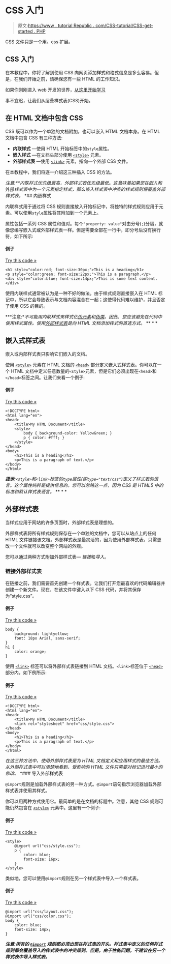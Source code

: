 # CSS 入门

> 原文:[https://www . tutorial Republic . com/CSS-tutorial/CSS-get-started . PHP](https://www.tutorialrepublic.com/css-tutorial/css-get-started.php)

CSS 文件只是一个用。css 扩展。

## CSS 入门

在本教程中，你将了解到使用 CSS 向网页添加样式和格式信息是多么容易。但是，在我们开始之前，请确保您有一些 HTML 的工作知识。

如果你刚刚进入 web 开发的世界，[从这里开始学习](/html-tutorial/)

事不宜迟，让我们从层叠样式表(CSS)开始。

## 在 HTML 文档中包含 CSS

CSS 既可以作为一个单独的文档附加，也可以嵌入 HTML 文档本身。在 HTML 文档中包含 CSS 有三种方法:

*   **内联样式** —使用 HTML 开始标签中的`style`属性。
*   **嵌入样式** —在文档头部分使用 [`<style>`](../html-reference/html-style-tag.php) 元素。
*   **外部样式表** —使用 [`<link>`](../html-reference/html-link-tag.php) 元素，指向一个外部 CSS 文件。

在本教程中，我们将逐一介绍这三种插入 CSS 的方法。

 ***注意:**内联样式优先级最高，外部样式表优先级最低。这意味着如果您在*嵌入*和*外部*样式表中为一个元素指定样式，那么嵌入样式表中冲突的样式规则将覆盖外部样式表。*  *## 内嵌样式

内联样式用于通过将 CSS 规则直接放入开始标记中，将独特的样式规则应用于元素。可以使用`style`属性将其附加到一个元素上。

属性包括一系列 CSS 属性和值对。每个`"property: value"`对由分号(`;`)分隔，就像您编写嵌入式或外部样式表一样。但是需要全部在一行中，即分号后没有换行符，如下所示:

#### 例子

[Try this code »](../codelab.php?topic=css&file=inline-styles "Try this code using online Editor")

```
<h1 style="color:red; font-size:30px;">This is a heading</h1>
<p style="color:green; font-size:22px;">This is a paragraph.</p>
<div style="color:blue; font-size:14px;">This is some text content.</div>
```

使用内联样式通常被认为是一种不好的做法。由于样式规则直接嵌入在 HTML 标记中，所以它会导致表示与文档内容混合在一起；这使得代码难以维护，并且否定了使用 CSS 的目的。

 ***注意:**不可能用内联样式来样式化[伪元素](../css-tutorial/css-pseudo-elements.php)和[伪类](../css-tutorial/css-pseudo-classes.php)。因此，您应该避免在代码中使用样式属性。使用[外部样式表](#external-style-sheet)是向 HTML 文档添加样式的首选方式。*  ** * *

## 嵌入式样式表

嵌入或内部样式表只影响它们嵌入的文档。

使用 [`<style>`](../html-reference/html-style-tag.php) 元素在 HTML 文档的 [`<head>`](../html-tutorial/html-head.php) 部分定义嵌入式样式表。你可以在一个 HTML 文档中定义任意数量的`<style>`元素，但是它们必须出现在`<head>`和`</head>`标签之间。让我们来看一个例子:

#### 例子

[Try this code »](../codelab.php?topic=css&file=embedded-style-sheet "Try this code using online Editor")

```
<!DOCTYPE html>
<html lang="en">
<head>
    <title>My HTML Document</title>
    <style>
        body { background-color: YellowGreen; }
        p { color: #fff; }
    </style>
</head>
<body>
    <h1>This is a heading</h1>
    <p>This is a paragraph of text.</p>
</body>
</html>
```

 ***提示:**`<style>`和`<link>`标签的`type`属性(即`type="text/css"`)定义了样式表的语言。这个属性纯粹是提供信息的。您可以忽略这一点，因为 CSS 是 HTML5 中的标准和默认样式表语言。*  ** * *

## 外部样式表

当样式应用于网站的许多页面时，外部样式表是理想的。

外部样式表将所有样式规则保存在一个单独的文档中，您可以从站点上的任何 HTML 文件链接该文档。外部样式表是最灵活的，因为使用外部样式表，只需更改一个文件就可以改变整个网站的外观。

您可以通过两种方式附加外部样式表— *链接*和*导入*。

### 链接外部样式表

在链接之前，我们需要首先创建一个样式表。让我们打开您最喜欢的代码编辑器并创建一个新文件。现在，在该文件中键入以下 CSS 代码，并将其保存为“style.css”。

#### 例子

[Try this code »](javascript:void(0); "Disabled")

```
body {
    background: lightyellow;
    font: 18px Arial, sans-serif;
}
h1 {
    color: orange;
}
```

使用 [`<link>`](../html-reference/html-link-tag.php) 标签可以将外部样式表链接到 HTML 文档。`<link>`标签位于 [`<head>`](../html-reference/html-head-tag.php) 部分内，如下例所示:

#### 例子

[Try this code »](../codelab.php?topic=css&file=linking-external-style-sheet "Try this code using online Editor")

```
<!DOCTYPE html>
<html lang="en">
<head>
    <title>My HTML Document</title>
    <link rel="stylesheet" href="css/style.css">
</head>
<body>
    <h1>This is a heading</h1>
    <p>This is a paragraph of text.</p>
</body>
</html>
```

 *在这三种方法中，使用外部样式表是为 HTML 文档定义和应用样式的最佳方法。从外部样式表中可以清楚地看到，受影响的 HTML 文件只需要对标记进行最小的修改。*  *### 导入外部样式表

`@import`规则是加载外部样式表的另一种方式。`@import`语句指示浏览器加载外部样式表并使用其样式。

你可以用两种方式使用它。最简单的是在文档的标题中。注意，其他 CSS 规则可能仍然包含在 [`<style>`](../html-reference/html-style-tag.php) 元素中。这里有一个例子:

#### 例子

[Try this code »](../codelab.php?topic=css&file=importing-external-style-sheet "Try this code using online Editor")

```
<style>
    @import url("css/style.css");
    p {
        color: blue;
        font-size: 16px;
    }
</style>
```

类似地，您可以使用`@import`规则在另一个样式表中导入一个样式表。

#### 例子

[Try this code »](../codelab.php?topic=css&file=import-rule "Try this code using online Editor")

```
@import url("css/layout.css");
@import url("css/color.css");
body {
    color: blue;
    font-size: 14px;
}
```

 ***注意:**所有的 [`@import`](../css-reference/css-import-rule.php) 规则都必须出现在样式表的开头。样式表中定义的任何样式规则都会覆盖导入的样式表中的冲突规则。但是，由于性能问题，不建议在另一个样式表中导入样式表。*****